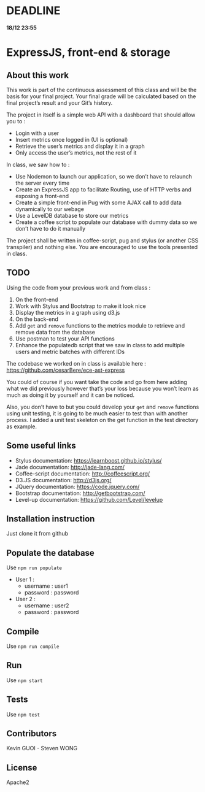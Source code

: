 # DEADLINE  
**18/12 23:55**

 # ExpressJS, front-end & storage

 ## About this work

 This work is part of the continuous assessment of this class and will be the basis for your final project. Your final grade will be calculated based on the final project’s result and your Git’s history.

 The project in itself is a simple web API with a dashboard that should allow you to :

 * Login with a user
 * Insert metrics once logged in (UI is optional)
 * Retrieve the user’s metrics and display it in a graph
 * Only access the user’s metrics, not the rest of it

 In class, we saw how to :

 * Use Nodemon to launch our application, so we don’t have to relaunch the server every time
 * Create an ExpressJS app to facilitate Routing, use of HTTP verbs and exposing a front-end
 * Create a simple front-end in Pug with some AJAX call to add data dynamically to our webage
 * Use a LevelDB database to store our metrics
 * Create a coffee script to populate our database with dummy data so we don’t have to do it manually

 The project shall be written in coffee-script, pug and stylus (or another CSS transpiler) and nothing else. You are encouraged to use the tools presented in class.

 ## TODO

 Using the code from your previous work and from class :

 1. On the front-end
   1. Work with Stylus and Bootstrap to make it look nice
   2. Display the metrics in a graph using d3.js
 2. On the back-end
   1. Add `get` and `remove` functions to the metrics module to retrieve and remove data from the database
   2. Use postman to test your API functions
 3. Enhance the populatedb script that we saw in class to add multiple users and metric batches with different IDs

 The codebase we worked on in class is available here : https://github.com/cesarBere/ece-ast-express

 You could of course if you want take the code and go from here adding what we did previously however that’s your loss because you won’t learn as much as doing it by yourself and it can be noticed.

 Also, you don’t have to but you could develop your `get` and `remove` functions using unit testing, it is going to be much easier to test than with another process. I added a unit test skeleton on the get function in the test directory as example.

 ## Some useful links

 * Stylus documentation: https://learnboost.github.io/stylus/
 * Jade documentation: http://jade-lang.com/
 * Coffee-script documentation: http://coffeescript.org/
 * D3.JS documentation: http://d3js.org/
 * JQuery documentation: https://code.jquery.com/
 * Bootstrap documentation: http://getbootstrap.com/
 * Level-up documentation: https://github.com/Level/levelup

## Installation instruction

Just clone it from github

## Populate the database

Use `npm run populate`

- User 1 :
  - username : user1
  - password : password
- User 2 :
  - username : user2
  - password : password


## Compile

Use `npm run compile`

## Run

Use `npm start`

## Tests

Use `npm test`

## Contributors

Kevin GUOI - Steven WONG

## License

Apache2
